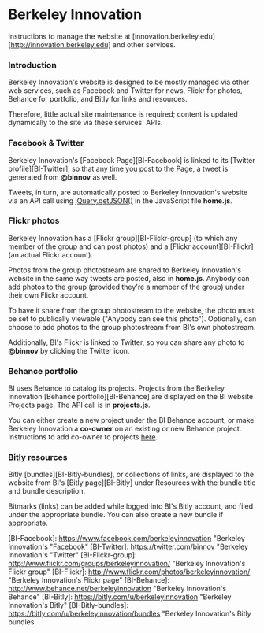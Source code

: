 # Berkeley Innovation

Instructions to manage the website at [innovation.berkeley.edu][http://innovation.berkeley.edu] and other services.

### Introduction

Berkeley Innovation's website is designed to be mostly managed via other web services, such as Facebook and Twitter for news, Flickr for photos, Behance for portfolio, and Bitly for links and resources. 

Therefore, little actual site maintenance is required; content is updated dynamically to the site via these services' APIs.

### Facebook & Twitter

Berkeley Innovation's [Facebook Page][BI-Facebook] is linked to its [Twitter profile][BI-Twitter], so that any time you post to the Page, a tweet is generated from **@binnov** as well.

Tweets, in turn, are automatically posted to Berkeley Innovation's website via an API call using [jQuery.getJSON()](http://api.jquery.com/jQuery.getJSON/) in the JavaScript file **home.js**.

### Flickr photos

Berkeley Innovation has a [Flickr group][BI-Flickr-group] (to which any member of the group and can post photos) and a [Flickr account][BI-Flickr] (an actual Flickr account).

Photos from the group photostream are shared to Berkeley Innovation's website in the same way tweets are posted, also in **home.js**. Anybody can add photos to the group (provided they're a member of the group) under their own Flickr account. 

To have it share from the group photostream to the website, the photo must be set to publically viewable ("Anybody can see this photo"). Optionally, can choose to add photos to the group photostream from BI's own photostream.

Additionally, BI's Flickr is linked to Twitter, so you can share any photo to **@binnov** by clicking the Twitter icon.

### Behance portfolio

BI uses Behance to catalog its projects. Projects from the Berkeley Innovation [Behance portfolio][BI-Behance] are displayed on the BI website Projects page. The API call is in **projects.js**.

You can either create a new project under the BI Behance account, or make Berkeley Innovation a **co-owner** on an existing or new Behance project. Instructions to add co-owner to projects [here](http://www.behance.net/faq/question?id=217).

### Bitly resources

Bitly [bundles][BI-Bitly-bundles], or collections of links, are displayed to the website from BI's [Bitly page][BI-Bitly] under Resources with the bundle title and bundle description.

Bitmarks (links) can be added while logged into BI's Bitly account, and filed under the appropriate bundle. You can also create a new bundle if appropriate.

[Facebook]: https://www.facebook.com/ "Facebook" 
[Twitter]: https://twitter.com/ "Twitter"
[Flickr]: http://www.flickr.com/ "Flickr"
[Behance]: http://www.behance.net/ "Behance"
[Bitly]: https://bitly.com/ "Bitly"
[BI-Facebook]: https://www.facebook.com/berkeleyinnovation "Berkeley Innovation's "Facebook"
[BI-Twitter]: https://twitter.com/binnov "Berkeley Innovation's "Twitter"
[BI-Flickr-group]: http://www.flickr.com/groups/berkeleyinnovation/ "Berkeley Innovation's Flickr group"
[BI-Flickr]: http://www.flickr.com/photos/berkeleyinnovation/ "Berkeley Innovation's Flickr page"
[BI-Behance]: http://www.behance.net/berkeleyinnovation "Berkeley Innovation's Behance"
[BI-Bitly]: https://bitly.com/u/berkeleyinnovation "Berkeley Innovation's Bitly"
[BI-Bitly-bundles]: https://bitly.com/u/berkeleyinnovation/bundles "Berkeley Innovation's Bitly bundles